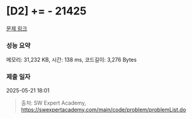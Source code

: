 # [D2] += - 21425 

[문제 링크](https://swexpertacademy.com/main/code/problem/problemDetail.do?contestProbId=AZD8K_UayDoDFAVs) 

### 성능 요약

메모리: 31,232 KB, 시간: 138 ms, 코드길이: 3,276 Bytes

### 제출 일자

2025-05-21 18:01



> 출처: SW Expert Academy, https://swexpertacademy.com/main/code/problem/problemList.do